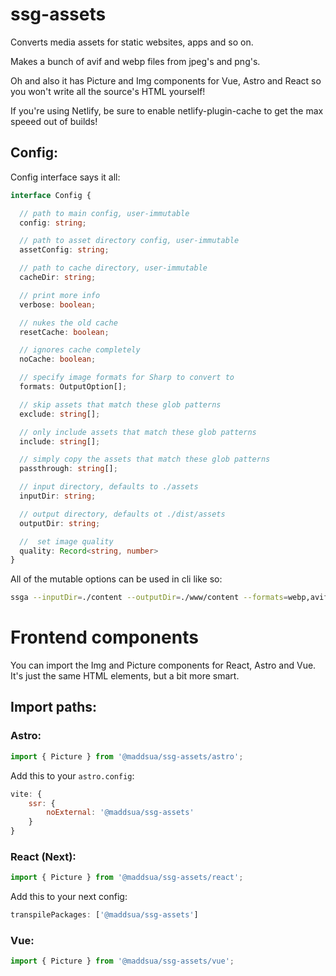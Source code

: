 # ssg-assets
Converts media assets for static websites, apps and so on.

Makes a bunch of avif and webp files from jpeg's and png's.

Oh and also it has Picture and Img components for Vue, Astro and React so you won't write all the source's HTML yourself!

If you're using Netlify, be sure to enable netlify-plugin-cache to get the max speeed out of builds!

## Config:

Config interface says it all:

```typescript
interface Config {

  // path to main config, user-immutable
  config: string;

  // path to asset directory config, user-immutable
  assetConfig: string;

  // path to cache directory, user-immutable
  cacheDir: string;

  // print more info
  verbose: boolean;

  // nukes the old cache
  resetCache: boolean;

  // ignores cache completely
  noCache: boolean;

  // specify image formats for Sharp to convert to
  formats: OutputOption[];

  // skip assets that match these glob patterns
  exclude: string[];

  // only include assets that match these glob patterns
  include: string[];

  // simply copy the assets that match these glob patterns
  passthrough: string[];

  // input directory, defaults to ./assets
  inputDir: string;

  // output directory, defaults ot ./dist/assets
  outputDir: string;

  //  set image quality
  quality: Record<string, number>
}
```

All of the mutable options can be used in cli like so:
```bash
ssga --inputDir=./content --outputDir=./www/content --formats=webp,avif,jpg
```

# Frontend components

You can import the Img and Picture components for React, Astro and Vue. It's just the same HTML elements, but a bit more smart.

## Import paths:

### Astro:

```js
import { Picture } from '@maddsua/ssg-assets/astro';
```

Add this to your `astro.config`:

```js
vite: {
    ssr: {
        noExternal: '@maddsua/ssg-assets'
    }
}
```

### React (Next):

```js
import { Picture } from '@maddsua/ssg-assets/react';
```

Add this to your next config:

```js
transpilePackages: ['@maddsua/ssg-assets']
```

### Vue:

```js
import { Picture } from '@maddsua/ssg-assets/vue';
```
